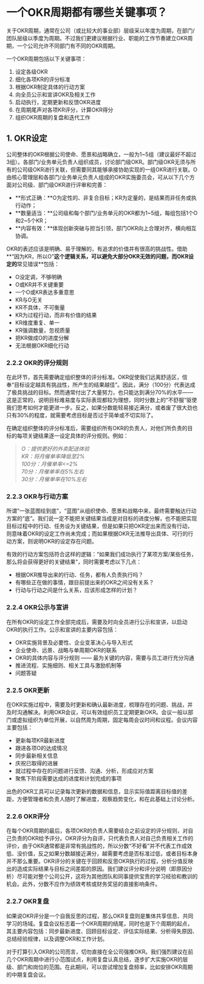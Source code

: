 # 一个OKR周期都有哪些关键事项？

关于OKR周期，通常在公司（或比较大的事业部）层级采以年度为周期，在部门/团队层级以季度为周期。不过我们更建议根据行业、职能的工作节奏建立OKR周期，一个公司允许不同部门有不同的OKR周期。

一个OKR周期包括以下关键事项：

1. 设定各级OKR
2. 细化各项KR的评分标准
3. 根据OKR制定具体的行动方案
4. 向全员公示和宣讲OKR及相关工作
5. 启动执行，定期更新和反馈OKR进度 
6. 在周期尾声对各项KR评分，计算OKR得分
7. 组织OKR周期的复盘和迭代工作

## 1. OKR设定

公司整体的OKR根据公司使命、愿景和战略确立，一般为1~5组（建议最好不超过3组）。各部门/业务单元负责人组织成员，讨论部门级OKR。部门级OKR无须与所有的公司级OKR进行关联，但需要同其能够承接协助实现的一组OKR进行关联。O由核心管理层和各部门/业务单元负责人组成的OKR实施委员会，可从以下几个方面对公司级、部门级OKR进行评审和完善：
- **形式正确：**O为定性的、非复合目标；KR为定量的，是结果而非任务或执行动作；
- **数量适当：**公司级和每个部门/业务单元的OKR都为1~5组，每组包括1个O和2~5个KR；
- **内容有效：**体现创新突破与担当引领，部门OKR向上合理对齐，横向相互协调。

OKR的表述应该是明确、易于理解的，有追求的价值并有很高的挑战性。借助**“因为KR，所以O”**这个逻辑关系，可以避免大部分OKR无效的问题，而OKR设定的**常见错误**包括：
* O没定调，不够明确
* O或KR并不关键重要
* 一个O或KR表达多重意思
* KR与O无关
* KR不具体，不可衡量
* KR为过程行动，而非有价值的结果
* KR维度重复、单一
* KR强调数量，忽视质量
* 把KR做成O的进度分解
* 无法根据OKR细化行动

### 2.2.2 OKR的评分规则

在此环节，首先需要确定组织整体的评分标准。OKR促使我们远离舒适区，信奉“目标设定越具有挑战性，所产生的结果越佳”。因此，满分（100分）代表达成了极具挑战的目标。然而通常付出了大量努力，也只能达到满分70%的水平——这是正常的，说明目标难易度与实际表现都较为理想，同时分数上的“不舒服”驱使我们思考如何才能更进一步。反之，如果分数能轻易接近满分，或者废了很大劲也只有30%的程度，就需要考虑目标是否过于简单或不切实际了。

在确定组织整体的评分标准后，需要组织所有OKR的负责人，对他们所负责的目标的每项关键结果逐一设定具体的评分规则。例如：

> _O：提供更好的外卖配送体验  
> KR：将月催单率降低至2%  
> 100分：月催单率&lt;=2%  
> 70分：月催单率在5%左右  
> 30分：月催单率在10%左右_

### 2.2.3 OKR与行动方案

所谓“一张蓝图绘到底”，“蓝图”从组织使命、愿景和战略中来，最终需要触达行动方案的“底”。我们说一定不能把关键结果当成是对目标的进度分解，也不能把实现目标过程中的行动、任务设为关键结果，但是如果只把OKR定出来而没有行动，则意味着OKR的设定工作尚未完成；而如果根据OKR无法推导出具体、可行的行动方案，则说明OKR的设定存在问题。

有效的行动方案包括符合这样的逻辑：“如果我们成功执行了某项方案/某些任务，那么将会获得更好的关键结果”，同时需要考虑以下几点：

* 根据OKR推导出来的行动、任务，都有人负责执行吗？
* 有哪些正在做的事情，跟目前提出来的OKR之间没有关系？
* 行动与行动之间是什么关系，应该形成怎样的计划？

### 2.2.4 OKR公示与宣讲

在所有OKR的设定工作全部完成后，需要及时向全员进行公示和宣讲，以启动OKR的执行工作。公示和宣讲的主要内容包括：

* OKR实施背景及必要性、企业变革决心与导入形式
* 企业使命、远景、战略与单周期OKR的联系
* OKR的具体内容与评分规则 —— 最为关键的内容，需要与员工进行充分沟通
* 推进流程、实施细则、相关工具与激励机制等
* 问题答疑 

### 2.2.5 OKR更新

在OKR实施过程中，需要及时更新和确认最新进度，梳理存在的问题、挑战，并及时沟通解决。利用OKR会议，可以有效组织员工定期更新OKR。会议一般以部门或虚拟组织为单位开展，以自然周为周期，固定每周会议时间和议程。会议内容主要包括：

* 更新每项KR最新进度
* 跟进各项O的达成情况
* 同步最新相关信息
* 庆祝已取得的进展
* 就过程中存在的问题进行反馈、沟通、分析，形成应对方案
* 聚焦下阶段需要达成的进度和计划完成的事项

出色的OKR工具可以记录每次更新的数据和信息，显示实际值距离目标值的差距，方便管理者和负责人随时了解进度，观察趋势变化，和在此基础上讨论分析。

### 2.2.6 OKR评分

在每个OKR周期的最后，各项OKR的负责人需要结合之前设定的评分规则，对自己负责的OKR给予评分。OKR评分为自评，只代表负责人对自己负责相关工作的评价，由于OKR通常都是非常有挑战性的，所以分数“不好看”并不代表工作成效低、没价值，反之如果分数越接近满分，越需要考虑是否标准过低，或者目标本身并不那么重要。OKR评分的关键在于回顾和反思OKR执行的过程，分析分值反映出的造成实际结果与目标之间差距的原因。我们建议评分和评分说明（即原因分析）尽可能对整个公司公开，这将为其他团队和同事提供宝贵的学习经验和教训的机会。此外，分数不应作为绩效考核或财务奖惩的直接影响条件。

### 2.2.7 OKR复盘

如果说OKR评分是一个自我反思的过程，那么OKR复盘则是集体共享信息、共同学习的场域。复盘会议标志着一个OKR周期的结尾，同时也是下个周期的起点，其主要内容包括：同步最新进度、回顾目标设定、评估实际结果、分析得失原因、总结经验规律，以及调整OKR和工作计划。

对于打算引入OKR的公司而言，切勿直接在全公司强推OKR。我们强烈建议在前几个OKR周期中进行小范围试点，利用复盘认真总结，逐步扩大实施OKR的层级、部门和岗位的范围。在此期间，可以尝试增加复盘频率，比如安排OKR周期的中期复盘会议。

